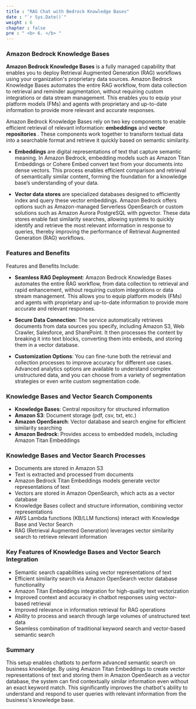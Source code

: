 ```yaml
---
title : "RAG Chat with Bedrock Knowledge Bases"
date : "`r Sys.Date()`"
weight : 6
chapter : false
pre : " <b> 6. </b> "
---
```

### Amazon Bedrock Knowledge Bases
**Amazon Bedrock Knowledge Bases** is a fully managed capability that enables you to deploy Retrieval Augmented Generation (RAG) workflows using your organization's proprietary data sources. Amazon Bedrock Knowledge Bases automates the entire RAG workflow, from data collection to retrieval and reminder augmentation, without requiring custom integrations or data stream management. This enables you to equip your platform models (FMs) and agents with proprietary and up-to-date information to provide more relevant and accurate responses.

Amazon Bedrock Knowledge Bases rely on two key components to enable efficient retrieval of relevant information: **embeddings** and **vector repositories** . These components work together to transform textual data into a searchable format and retrieve it quickly based on semantic similarity.

- **Embeddings** are digital representations of text that capture semantic meaning. In Amazon Bedrock, embedding models such as Amazon Titan Embeddings or Cohere Embed convert text from your documents into dense vectors. This process enables efficient comparison and retrieval of semantically similar content, forming the foundation for a knowledge base’s understanding of your data.

- **Vector data stores** are specialized databases designed to efficiently index and query these vector embeddings. Amazon Bedrock offers options such as Amazon-managed Serverless OpenSearch or custom solutions such as Amazon Aurora PostgreSQL with pgvector. These data stores enable fast similarity searches, allowing systems to quickly identify and retrieve the most relevant information in response to queries, thereby improving the performance of Retrieval Augmented Generation (RAG) workflows.

### Features and Benefits
Features and Benefits Include:

- **Seamless RAG Deployment**: Amazon Bedrock Knowledge Bases automates the entire RAG workflow, from data collection to retrieval and rapid enhancement, without requiring custom integrations or data stream management. This allows you to equip platform models (FMs) and agents with proprietary and up-to-date information to provide more accurate and relevant responses.

- **Secure Data Connection**: The service automatically retrieves documents from data sources you specify, including Amazon S3, Web Crawler, Salesforce, and SharePoint. It then processes the content by breaking it into text blocks, converting them into embeds, and storing them in a vector database.

- **Customization Options**: You can fine-tune both the retrieval and collection processes to improve accuracy for different use cases. Advanced analytics options are available to understand complex unstructured data, and you can choose from a variety of segmentation strategies or even write custom segmentation code.

### Knowledge Bases and Vector Search Components
- **Knowledge Bases**: Central repository for structured information
- **Amazon S3**: Document storage (pdf, csv, txt, etc.)
- **Amazon OpenSearch**: Vector database and search engine for efficient similarity searching
- **Amazon Bedrock**: Provides access to embedded models, including Amazon Titan Embeddings

### Knowledge Bases and Vector Search Processes
- Documents are stored in Amazon S3
- Text is extracted and processed from documents
- Amazon Bedrock Titan Embeddings models generate vector representations of text
- Vectors are stored in Amazon OpenSearch, which acts as a vector database
- Knowledge Bases collect and structure information, combining vector representations
- AWS Lambda functions (KB/LLM functions) interact with Knowledge Base and Vector Search
- RAG (Retrieval Augmented Generation) leverages vector similarity search to retrieve relevant information

### Key Features of Knowledge Bases and Vector Search Integration
- Semantic search capabilities using vector representations of text
- Efficient similarity search via Amazon OpenSearch vector database functionality
- Amazon Titan Embeddings integration for high-quality text vectorization
- Improved context and accuracy in chatbot responses using vector-based retrieval
- Improved relevance in information retrieval for RAG operations
- Ability to process and search through large volumes of unstructured text data
- Seamless combination of traditional keyword search and vector-based semantic search

### Summary
This setup enables chatbots to perform advanced semantic search on business knowledge. By using Amazon Titan Embeddings to create vector representations of text and storing them in Amazon OpenSearch as a vector database, the system can find contextually similar information even without an exact keyword match. This significantly improves the chatbot's ability to understand and respond to user queries with relevant information from the business's knowledge base.